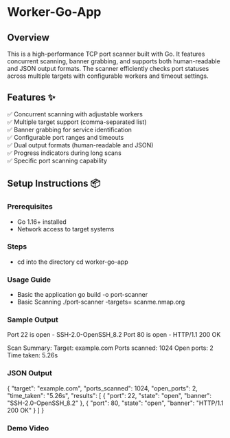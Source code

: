# Worker-Go-App
## Overview
This is a high-performance TCP port scanner built with Go. It features concurrent scanning, banner grabbing, and supports both human-readable and JSON output formats. The scanner efficiently checks port statuses across multiple targets with configurable workers and timeout settings.

##  Features ✨

✅ Concurrent scanning with adjustable workers  
✅ Multiple target support (comma-separated list)  
✅ Banner grabbing for service identification  
✅ Configurable port ranges and timeouts  
✅ Dual output formats (human-readable and JSON)  
✅ Progress indicators during long scans  
✅ Specific port scanning capability  

## Setup Instructions 📦

### Prerequisites
- Go 1.16+ installed
- Network access to target systems

### Steps
- cd into the directory 
  cd worker-go-app

### Usage Guide
- Basic the application
  go build -o port-scanner
- Basic Scanning
./port-scanner -targets= scanme.nmap.org

### Sample Output
Port 22 is open - SSH-2.0-OpenSSH_8.2
Port 80 is open - HTTP/1.1 200 OK

Scan Summary:
Target: example.com
Ports scanned: 1024
Open ports: 2
Time taken: 5.26s

### JSON Output

{
  "target": "example.com",
  "ports_scanned": 1024,
  "open_ports": 2,
  "time_taken": "5.26s",
  "results": [
    {
      "port": 22,
      "state": "open",
      "banner": "SSH-2.0-OpenSSH_8.2"
    },
    {
      "port": 80,
      "state": "open",
      "banner": "HTTP/1.1 200 OK"
    }
  ]
}

### Demo Video

